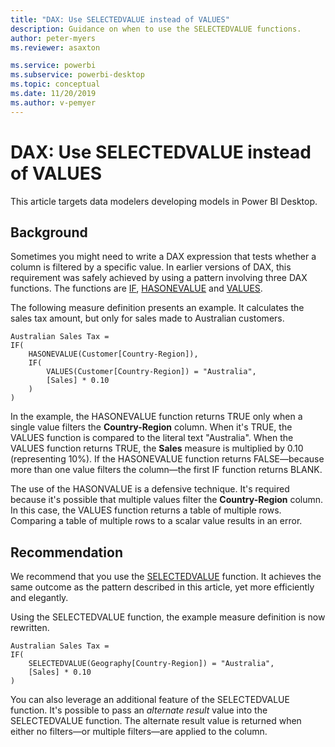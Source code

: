 ```yaml
---
title: "DAX: Use SELECTEDVALUE instead of VALUES"
description: Guidance on when to use the SELECTEDVALUE functions.
author: peter-myers
ms.reviewer: asaxton

ms.service: powerbi
ms.subservice: powerbi-desktop
ms.topic: conceptual
ms.date: 11/20/2019
ms.author: v-pemyer
---
```


# DAX: Use SELECTEDVALUE instead of VALUES

This article targets data modelers developing models in Power BI Desktop.

## Background

Sometimes you might need to write a DAX expression that tests whether a column is filtered by a specific value. In earlier versions of DAX, this requirement was safely achieved by using a pattern involving three DAX functions. The functions are [IF](/dax/if-function-dax), [HASONEVALUE](/dax/hasonevalue-function-dax) and [VALUES](/dax/values-function-dax).

The following measure definition presents an example. It calculates the sales tax amount, but only for sales made to Australian customers.

```dax
Australian Sales Tax =
IF(
    HASONEVALUE(Customer[Country-Region]),
    IF(
        VALUES(Customer[Country-Region]) = "Australia",
        [Sales] * 0.10
    )
)
```

In the example, the HASONEVALUE function returns TRUE only when a single value filters the **Country-Region** column. When it's TRUE, the VALUES function is compared to the literal text "Australia". When the VALUES function returns TRUE, the **Sales** measure is multiplied by 0.10 (representing 10%). If the HASONEVALUE function returns FALSE—because more than one value filters the column—the first IF function returns BLANK.

The use of the HASONVALUE is a defensive technique. It's required because it's possible that multiple values filter the **Country-Region** column. In this case, the VALUES function returns a table of multiple rows. Comparing a table of multiple rows to a scalar value results in an error.

## Recommendation

We recommend that you use the [SELECTEDVALUE](/dax/selectedvalue-function) function. It achieves the same outcome as the pattern described in this article, yet more efficiently and elegantly.

Using the SELECTEDVALUE function, the example measure definition is now rewritten.

```dax
Australian Sales Tax =
IF(
    SELECTEDVALUE(Geography[Country-Region]) = "Australia",
    [Sales] * 0.10
)
```

You can also leverage an additional feature of the SELECTEDVALUE function. It's possible to pass an _alternate result_ value into the SELECTEDVALUE function. The alternate result value is returned when either no filters—or multiple filters—are applied to the column.
